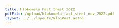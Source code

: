 ```yaml
---
title: Hlokomela Fact Sheet 2022
pdfFile: /upload/hlokomela_fact_sheet_nov_2022.pdf
layout: ../../layouts/BlogPost.astro
---
```

